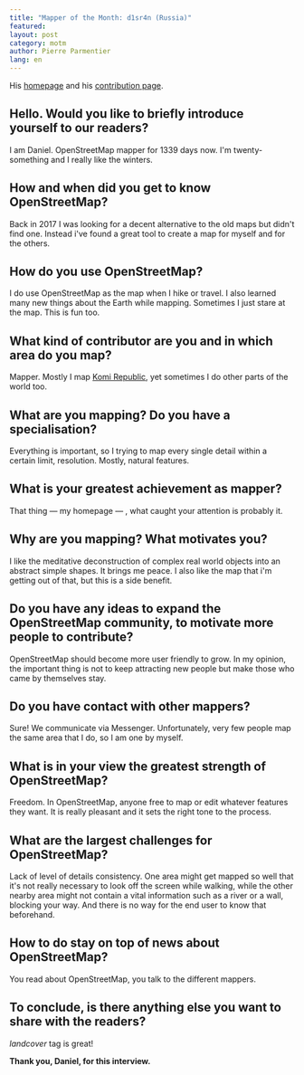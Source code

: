 ```yaml
---
title: "Mapper of the Month: d1sr4n (Russia)"
featured:
layout: post
category: motm
author: Pierre Parmentier
lang: en
---
```


His [homepage](https://www.openstreetmap.org/user/uuu) and his [contribution page](https://hdyc.neis-one.org/?uuu).

## Hello. Would you like to briefly introduce yourself to our readers?
I am Daniel. OpenStreetMap mapper for 1339 days now. I'm twenty-something and I really like the winters.

## How and when did you get to know OpenStreetMap?
Back in 2017 I was looking for a decent alternative to the old maps but didn't find one. Instead i've found a great tool to create a map for myself and for the others.

## How do you use OpenStreetMap?
I do use OpenStreetMap as the map when I hike or travel. I also learned many new things about the Earth while mapping. Sometimes I just stare at the map. This is fun too.

## What kind of contributor are you and in which area do you map?
Mapper. Mostly I map [Komi Republic](https://en.wikipedia.org/wiki/Komi_Republic), yet sometimes I do other parts of the world too.

## What are you mapping? Do you have a specialisation?
Everything is important, so I trying to map every single detail within a certain limit, resolution. Mostly, natural features.

## What is your greatest achievement as mapper?
That thing &mdash; my homepage &mdash; , what caught your attention is probably it.

## Why are you mapping? What motivates you?
I like the meditative deconstruction of complex real world objects into an abstract simple shapes. It brings me peace. I also like the map that i'm getting out of that, but this is a side benefit.

## Do you have any ideas to expand the OpenStreetMap community, to motivate more people to contribute?
OpenStreetMap should become more user friendly to grow. In my opinion, the important thing is not to keep attracting new people but make those who came by themselves stay.

## Do you have contact with other mappers?
Sure! We communicate via Messenger. Unfortunately, very few people map the same area that I do, so I am one by myself.

## What is in your view the greatest strength of OpenStreetMap?
Freedom. In OpenStreetMap, anyone free to map or edit whatever features they want. It is really pleasant and it sets the right tone to the process.

## What are the largest challenges for OpenStreetMap?
Lack of level of details consistency. One area might get mapped so well that it's not really necessary to look off the screen while walking, while the other nearby area might not contain a vital information such as a river or a wall, blocking your way. And there is no way for the end user to know that beforehand.

## How to do stay on top of news about OpenStreetMap?
You read about OpenStreetMap, you talk to the different mappers.

## To conclude, is there anything else you want to share with the readers?
_landcover_ tag is great!

**Thank you, Daniel, for this interview.**
